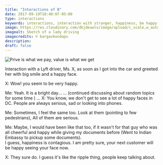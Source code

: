```yaml
---
title: "Interactions of B"
date: 2017-09-19T18:40:07-05:00
type: interactions
keywords: interactions, interaction with stranger, happiness, be happy
image: https://res.cloudinary.com/dkjdeuwlv/image/upload/c_scale,w_auto,q_auto,f_auto/v1541988626/bargavkondapu.com/posts/lady-driving.jpg
imagealt: Sketch of a lady driving
imagecredits: © bargavkondapu
description:
draft: false
---
```

[comment]: # (Interactions with strangers )

![Prive is what we pay, value is what we get](https://res.cloudinary.com/dkjdeuwlv/image/upload/c_scale,w_auto,q_auto,f_auto/v1541988626/bargavkondapu.com/posts/lady-driving.jpg)

Interaction with a Lyft driver, Ms. X, as soon as I got into the car and greeted her with big smile and a happy face.

X: Wow! you seem to be very happy.

Me: Yeah. It is a bright day...
...
(continued discussing about random topics for some time )
...
X: You know, we don't get to see a lot of happy faces in DC. People are always serious, sad or looking into phones.

Me: Sometimes, I feel the same too. Look at them (pointing to few pedestrians), All of them are serious.

Me: Maybe, I would have been like that too, if it wasn't for that guy who was all cheerful and happy while giving my documents before (Went to Indian Embassy to pickup some documents).  
I guess, happiness is contagious. I am pretty sure, your next customer will be happy seeing your face now.

X: They sure do. I guess it's like the ripple thing, people keep talking about.

